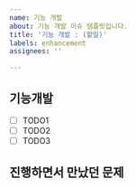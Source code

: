 ```yaml
---
name: 기능 개발
about: 기능 개발 이슈 템플릿입니다.
title: '기능 개발 : (할일)'
labels: enhancement
assignees: ''

---
```


## 기능개발
- [ ] TODO1
- [ ] TODO2
- [ ] TODO3

## 진행하면서 만났던 문제
